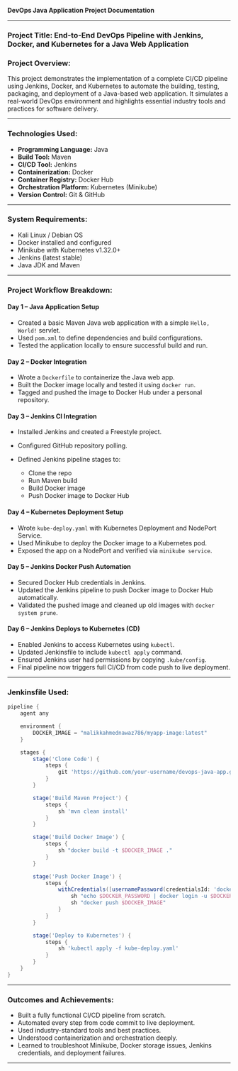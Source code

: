 **DevOps Java Application Project Documentation**

---

### **Project Title:** End-to-End DevOps Pipeline with Jenkins, Docker, and Kubernetes for a Java Web Application

### **Project Overview:**

This project demonstrates the implementation of a complete CI/CD pipeline using Jenkins, Docker, and Kubernetes to automate the building, testing, packaging, and deployment of a Java-based web application. It simulates a real-world DevOps environment and highlights essential industry tools and practices for software delivery.

---

### **Technologies Used:**

* **Programming Language:** Java
* **Build Tool:** Maven
* **CI/CD Tool:** Jenkins
* **Containerization:** Docker
* **Container Registry:** Docker Hub
* **Orchestration Platform:** Kubernetes (Minikube)
* **Version Control:** Git & GitHub

---

### **System Requirements:**

* Kali Linux / Debian OS
* Docker installed and configured
* Minikube with Kubernetes v1.32.0+
* Jenkins (latest stable)
* Java JDK and Maven

---

### **Project Workflow Breakdown:**

#### **Day 1 – Java Application Setup**

* Created a basic Maven Java web application with a simple `Hello, World!` servlet.
* Used `pom.xml` to define dependencies and build configurations.
* Tested the application locally to ensure successful build and run.

#### **Day 2 – Docker Integration**

* Wrote a `Dockerfile` to containerize the Java web app.
* Built the Docker image locally and tested it using `docker run`.
* Tagged and pushed the image to Docker Hub under a personal repository.

#### **Day 3 – Jenkins CI Integration**

* Installed Jenkins and created a Freestyle project.
* Configured GitHub repository polling.
* Defined Jenkins pipeline stages to:

  * Clone the repo
  * Run Maven build
  * Build Docker image
  * Push Docker image to Docker Hub

#### **Day 4 – Kubernetes Deployment Setup**

* Wrote `kube-deploy.yaml` with Kubernetes Deployment and NodePort Service.
* Used Minikube to deploy the Docker image to a Kubernetes pod.
* Exposed the app on a NodePort and verified via `minikube service`.

#### **Day 5 – Jenkins Docker Push Automation**

* Secured Docker Hub credentials in Jenkins.
* Updated the Jenkins pipeline to push Docker image to Docker Hub automatically.
* Validated the pushed image and cleaned up old images with `docker system prune`.

#### **Day 6 – Jenkins Deploys to Kubernetes (CD)**

* Enabled Jenkins to access Kubernetes using `kubectl`.
* Updated Jenkinsfile to include `kubectl apply` command.
* Ensured Jenkins user had permissions by copying `.kube/config`.
* Final pipeline now triggers full CI/CD from code push to live deployment.

---

### **Jenkinsfile Used:**

```groovy
pipeline {
    agent any

    environment {
        DOCKER_IMAGE = "malikkahmednawaz786/myapp-image:latest"
    }

    stages {
        stage('Clone Code') {
            steps {
                git 'https://github.com/your-username/devops-java-app.git'
            }
        }

        stage('Build Maven Project') {
            steps {
                sh 'mvn clean install'
            }
        }

        stage('Build Docker Image') {
            steps {
                sh "docker build -t $DOCKER_IMAGE ."
            }
        }

        stage('Push Docker Image') {
            steps {
                withCredentials([usernamePassword(credentialsId: 'dockerhub-creds', usernameVariable: 'DOCKER_USERNAME', passwordVariable: 'DOCKER_PASSWORD')]) {
                    sh "echo $DOCKER_PASSWORD | docker login -u $DOCKER_USERNAME --password-stdin"
                    sh "docker push $DOCKER_IMAGE"
                }
            }
        }

        stage('Deploy to Kubernetes') {
            steps {
                sh 'kubectl apply -f kube-deploy.yaml'
            }
        }
    }
}
```

---

### **Outcomes and Achievements:**

* Built a fully functional CI/CD pipeline from scratch.
* Automated every step from code commit to live deployment.
* Used industry-standard tools and best practices.
* Understood containerization and orchestration deeply.
* Learned to troubleshoot Minikube, Docker storage issues, Jenkins credentials, and deployment failures.

---


